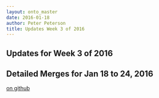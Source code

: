 ```yaml
---
layout: onto_master
date: 2016-01-18
author: Peter Peterson
title: Updates Week 3 of 2016
---
```

Updates for Week 3 of 2016
--------------------------

Detailed Merges for Jan 18 to 24, 2016
--------------------------------------
[on github](https://github.com/mantidproject/mantid/pulls?q=is%3Apr+merged%3A2016-01-19..2016-01-24)

